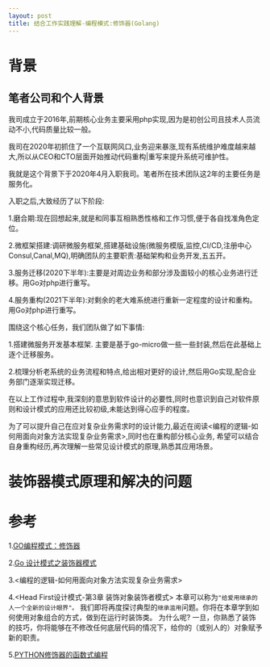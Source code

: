 ```yaml
---
layout: post
title: 结合工作实践理解-编程模式:修饰器(Golang)
---
```

# 背景

## 笔者公司和个人背景
我司成立于2016年,前期核心业务主要采用php实现,因为是初创公司且技术人员流动不小,代码质量比较一般。

我司在2020年初抓住了一个互联网风口,业务迎来暴涨,现有系统维护难度越来越大,所以从CEO和CTO层面开始推动代码重构|重写来提升系统可维护性。

我就是这个背景下于2020年4月入职我司。笔者所在技术团队这2年的主要任务是服务化。

入职之后,大致经历了以下阶段:

1.磨合期:现在回想起来,就是和同事互相熟悉性格和工作习惯,便于各自找准角色定位。

2.微框架搭建:调研微服务框架,搭建基础设施(微服务模版,监控,CI/CD,注册中心Consul,Canal,MQ),明确团队的主要职责:基础架构和业务开发,五五开。

3.服务迁移(2020下半年):主要是对周边业务和部分涉及面较小的核心业务进行迁移。用Go对php进行重写。

4.服务重构(2021下半年):对剩余的老大难系统进行重新一定程度的设计和重构。用Go对php进行重写。

围绕这个核心任务，我们团队做了如下事情:

1.搭建微服务开发基本框架. 主要是基于go-micro做一些一些封装,然后在此基础上逐个迁移服务。

2.梳理分析老系统的业务流程和特点,给出相对更好的设计,然后用Go实现,配合业务部门逐渐实现迁移。

在以上工作过程中,我深刻的意思到软件设计的必要性,同时也意识到自己对软件原则和设计模式的应用还比较初级,未能达到得心应手的程度。

为了可以提升自己在应对复杂业务需求时的设计能力,最近在阅读<编程的逻辑-如何用面向对象方法实现复杂业务需求>,同时也在重构部分核心业务,
希望可以结合自身重构经历,再次理解一些常见设计模式的原理,熟悉其应用场景。

# 装饰器模式原理和解决的问题

# 参考
1.[GO编程模式：修饰器](https://coolshell.cn/articles/17929.html)

2.[Go 设计模式之装饰器模式](https://learnku.com/articles/26820)

3.<编程的逻辑-如何用面向对象方法实现复杂业务需求>

4.<Head First设计模式-第3章 装饰对象装饰者模式>
本章可以称为`"给爱用继承的人一个全新的设计眼界"。` 
我们即将再度探讨典型的`继承滥用`问题。你将在本章学到如何使用对象组合的方式，做到在运行时装饰类。
为什么呢? 一旦，你熟悉了装饰的技巧，你将能够在不修改任何底层代码的情况下，给你的（或别人的）对象赋予新的职责。

5.[PYTHON修饰器的函数式编程](https://coolshell.cn/articles/11265.html)
